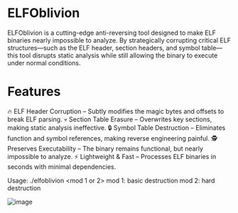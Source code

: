 # ELFOblivion
ELFOblivion is a cutting-edge anti-reversing tool designed to make ELF binaries nearly impossible to analyze. By strategically corrupting critical ELF structures—such as the ELF header, section headers, and symbol table—this tool disrupts static analysis while still allowing the binary to execute under normal conditions.



# Features
🔥 ELF Header Corruption – Subtly modifies the magic bytes and offsets to break ELF parsing.
💀 Section Table Erasure – Overwrites key sections, making static analysis ineffective.
🔒 Symbol Table Destruction – Eliminates function and symbol references, making reverse engineering painful.
🕵️ Preserves Executability – The binary remains functional, but nearly impossible to analyze.
⚡ Lightweight & Fast – Processes ELF binaries in seconds with minimal dependencies.

Usage:
./elfoblivion <binary> <mod 1 or 2>
mod 1: basic destruction
mod 2: hard destruction



![image](https://github.com/user-attachments/assets/3dd9b531-66f2-482d-930d-2dbf7b6d8a4e)

